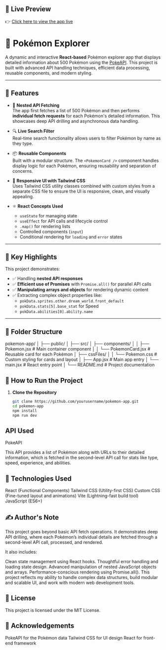 ## 🔗 Live Preview

👉 [Click here to view the app live](https://gb-pokemon-card-details.netlify.app/)



# 🧩 Pokémon Explorer

A dynamic and interactive **React-based** Pokémon explorer app that displays detailed information about 500 Pokémon using the [PokeAPI](https://pokeapi.co/). This project is built with advanced API handling techniques, efficient data processing, reusable components, and modern styling.

---

## 🚀 Features

- 🔁 **Nested API Fetching**  
  The app first fetches a list of 500 Pokémon and then performs **individual fetch requests** for each Pokémon's detailed information. This showcases deep API drilling and asynchronous data handling.

- 🔍 **Live Search Filter**  
  Real-time search functionality allows users to filter Pokémon by name as they type.

- 📦 **Reusable Components**  
  Built with a modular structure. The `<PokemonCard />` component handles display logic for each Pokémon, ensuring reusability and separation of concerns.

- 🎨 **Responsive UI with Tailwind CSS**  
  Uses Tailwind CSS utility classes combined with custom styles from a separate CSS file to ensure the UI is responsive, clean, and visually appealing.

- ⚛️ **React Concepts Used**
  - `useState` for managing state
  - `useEffect` for API calls and lifecycle control
  - `.map()` for rendering lists
  - Controlled components (`input`)
  - Conditional rendering for `loading` and `error` states

---

## 🧠 Key Highlights

This project demonstrates:

- ✅ Handling **nested API responses**
- ✅ **Efficient use of Promises** with `Promise.all()` for parallel API calls
- ✅ **Manipulating arrays and objects** for rendering dynamic content
- ✅ Extracting complex object properties like:
  - `pokData.sprites.other.dream_world.front_default`
  - `pokData.stats[5].base_stat` for Speed
  - `pokData.abilities[0].ability.name`

---

## 📂 Folder Structure

pokemon-app/
│
├── public/
│
├── src/
│ ├── components/
│ │ ├── Pokemon.jsx # Main container component
│ │ └── PokemonCard.jsx # Reusable card for each Pokémon
│ ├── cssFiles/
│ │ └── Pokemon.css # Custom styling for cards and layout
│ ├── App.jsx # Main app entry
│ └── main.jsx # React entry point
│
└── README.md # Project documentation



## 🔧 How to Run the Project

1. **Clone the Repository**
   ```bash
   git clone https://github.com/yourusername/pokemon-app.git
   cd pokemon-app
   npm install
   npm run dev


## API Used
 

PokeAPI

This API provides a list of Pokémon along with URLs to their detailed information, which is fetched in the second-level API call for stats like type, speed, experience, and abilities.


## 📌 Technologies Used

React (Functional Components)
Tailwind CSS (Utility-first CSS)
Custom CSS (Fine-tuned layout and animations)
Vite (Lightning-fast build tool)
JavaScript (ES6+)


## ✍️ Author's Note

This project goes beyond basic API fetch operations. It demonstrates deep API drilling, where each Pokémon’s individual details are fetched through a second-level API call, processed, and rendered.

It also includes:

Clean state management using React hooks.
Thoughtful error handling and loading state design.
Advanced manipulation of nested JavaScript objects and arrays.
Performance-conscious rendering using Promise.all().
This project reflects my ability to handle complex data structures, build modular and scalable UI, and work with modern web development tools.


## 📃 License
This project is licensed under the MIT License.


## 🙌 Acknowledgements

PokeAPI for the Pokémon data
Tailwind CSS for UI design
React for front-end framework
